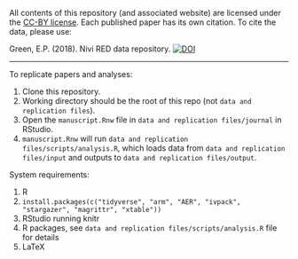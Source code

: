 All contents of this repository (and associated website) are licensed under the [CC-BY license](https://creativecommons.org/licenses/by/4.0/). Each published paper has its own citation. To cite the data, please use:

Green, E.P. (2018). Nivi RED data repository. [![DOI](forthcoming)]()

* * * 

To replicate papers and analyses:

1. Clone this repository.
2. Working directory should be the root of this repo (not `data and replication files`).
3. Open the `manuscript.Rnw` file in `data and replication files/journal` in RStudio. 
4. `manuscript.Rnw` will run `data and replication files/scripts/analysis.R`, which loads data from `data and replication files/input` and outputs to `data and replication files/output`.

System requirements:

1. R
2. `install.packages(c("tidyverse", "arm", "AER", "ivpack", "stargazer", "magrittr", "xtable"))`
3. RStudio running knitr
4. R packages, see `data and replication files/scripts/analysis.R` file for details
5. LaTeX